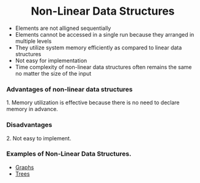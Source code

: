 <h1 align='center'>Non-Linear Data Structures</h1>

- Elements are not alligned sequentially
- Elements cannot be accessed in a single run because they arranged in multiple levels
- They utilize system memory efficiently as compared to linear data structures
- Not easy for implementation
- Time complexity of non-linear data structures often remains the same no matter the size of the input

<h3>Advantages of non-linear data structures</h3>
1. Memory utilization is effective because there is no need to declare  memory in advance.

<h3>Disadvantages</h3>
2. Not easy to implement.

<h3>Examples of Non-Linear Data Structures.</h3>

- <a href='./graphs'>Graphs</a>
- <a href='./trees'>Trees</a>
